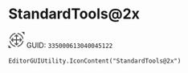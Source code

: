 # StandardTools@2x
![](/img/StandardTools@2x.png)
GUID: `335000613040045122`
```
EditorGUIUtility.IconContent("StandardTools@2x")
```
